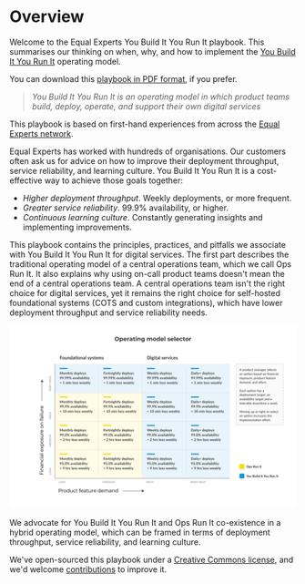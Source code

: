 # Overview

Welcome to the Equal Experts You Build It You Run It playbook. This summarises our thinking on when, why, and how to implement the [You Build It You Run It](https://www.equalexperts.com/our-services/deliver/you-build-it-you-run-it) operating model.

You can download this [playbook in PDF format](https://www.equalexperts.com/wp-content/uploads/2022/03/YBIYRI\_Playbook-4.pdf), if you prefer.

> _You Build It You Run It is an operating model in which product teams build, deploy, operate, and support their own digital services_

This playbook is based on first-hand experiences from across the [Equal Experts network](https://www.equalexperts.com/our-people/our-network/).

Equal Experts has worked with hundreds of organisations. Our customers often ask us for advice on how to improve their deployment throughput, service reliability, and learning culture. You Build It You Run It is a cost-effective way to achieve those goals together:

* _Higher deployment throughput_. Weekly deployments, or more frequent.
* _Greater service reliability_. 99.9% availability, or higher.
* _Continuous learning culture_. Constantly generating insights and implementing improvements.

This playbook contains the principles, practices, and pitfalls we associate with You Build It You Run It for digital services. The first part describes the traditional operating model of a central operations team, which we call Ops Run It. It also explains why using on-call product teams doesn't mean the end of a central operations team. A central operations team isn't the right choice for digital services, yet it remains the right choice for self-hosted foundational systems (COTS and custom integrations), which have lower deployment throughput and service reliability needs.

![](.gitbook/assets/practices/operating-model-selector.png)

We advocate for You Build It You Run It and Ops Run It co-existence in a hybrid operating model, which can be framed in terms of deployment throughput, service reliability, and learning culture.

We've open-sourced this playbook under a [Creative Commons license](https://creativecommons.org/licenses/by-nc/4.0/), and we'd welcome [contributions](https://you-build-it-you-run-it.playbook.ee/contributions) to improve it.

